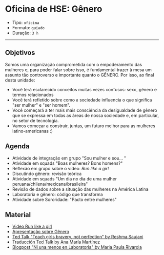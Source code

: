 # Oficina de HSE: Gênero

* Tipo: `oficina`
* Formato: `guiado`
* Duração: `3 h`

***

## Objetivos

Somos uma organização comprometida com o empoderamento das mulheres e, para poder falar sobre isso, é fundamental trazer à mesa um assunto tão controverso e importante quanto o GÊNERO. Por isso, ao final desta unidade:

* Você terá esclarecido conceitos muitas vezes confusos: sexo, gênero e termos relacionados
* Você terá refletido sobre como a sociedade influencia o que significa "ser mulher" e "ser homem".
* Você começará a ter mais mais consciência da desigualdade de gênero que se expressa em todas as áreas de nossa sociedade e, em particular, no setor de tecnologia.
* Vamos começar a construir, juntas, um futuro melhor para as mulheres latino-americanas :\)

## Agenda

* Atividade de integração em grupo "Sou mulher e sou... "
* Atividade em squads "Boas mulheres? Bons homens?"
* Reflexão em grupo sobre o vídeo: _Run like a girl_
* Discutindo gênero: revisão teórica
* Atividade em squads "Um dia no dia de uma mulher peruana/chilena/mexicana/brasileira"
* Revisão de dados sobre a situação das mulheres na América Latina
* Laboratoria e gênero: código que transforma
* Atividade sobre Sororidade: "Pacto entre mulheres"

## Material

* [Video Run like a girl](https://www.youtube.com/watch?v=XjJQBjWYDTs)
* [Apresentação sobre Gênero](https://docs.google.com/presentation/d/115KlXgdbMPJy3lWHVRdui0NuEccF33l7411EMetrUqE/edit#slide=id.g20d3373bed_0_13)
* [Ted Talk "Teach girls bravery, not perfection" by Reshma Saujani](https://www.ted.com/talks/reshma_saujani_teach_girls_bravery_not_perfection)
* [Traducción Ted Talk by Ana María Martínez](https://docs.google.com/document/d/1Dm1roGsZMsqpjs0MdQFPF3xxz04uOF81N5a56zwRcRw/edit)
* [Blogpost "Ni una menos en Laboratoria" by Maria Paula Rivarola](https://medium.com/laboratoria/ni-una-menos-en-laboratoria-fc71084f7d23)

